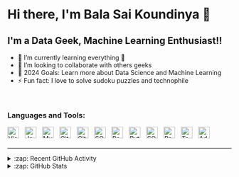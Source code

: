 # Hi there, I'm Bala Sai Koundinya 👋

## I'm a Data Geek, Machine Learning Enthusiast!!

- 🌱 I’m currently learning everything 🤣
- 👯 I’m looking to collaborate with others geeks
- 🥅 2024 Goals: Learn more about Data Science and Machine Learning
- ⚡ Fun fact: I love to solve sudoku puzzles and technophile

&nbsp;&nbsp;

### Languages and Tools:

<img align="left" alt="Visual Studio Code" width="26px" src="https://cdn.jsdelivr.net/gh/devicons/devicon/icons/vscode/vscode-original.svg" href = "https://code.visualstudio.com/" style="padding-right:10px;" />
<img align="left" alt="JavaScript" width="26px" src="https://cdn.jsdelivr.net/gh/devicons/devicon/icons/javascript/javascript-original.svg" href = "https://www.javascript.com/" style="padding-right:10px;" />
<img align="left" alt="MySQL" width="26px" src="https://cdn.jsdelivr.net/gh/devicons/devicon/icons/mysql/mysql-original.svg" href = "https://www.mysql.com/" style="padding-right:10px;" />
<img align="left" alt="Git" width="26px" src="https://cdn.jsdelivr.net/gh/devicons/devicon/icons/git/git-original.svg" href = "https://git-scm.com/" style="padding-right:10px;" />
<img align="left" alt="GitHub" width="26px" src="https://user-images.githubusercontent.com/3369400/139447912-e0f43f33-6d9f-45f8-be46-2df5bbc91289.png" href = "https://github.com/" style="padding-right:10px;" />
<img align="left" alt="SQL Server" width="26px" src="https://cdn.jsdelivr.net/gh/devicons/devicon@latest/icons/microsoftsqlserver/microsoftsqlserver-original.svg" href = "https://www.microsoft.com/en-us/sql-server" style="padding-right:10px;" />
<img align="left" alt="PostgreSQL" width="26px" src="https://cdn.jsdelivr.net/gh/devicons/devicon@latest/icons/postgresql/postgresql-original.svg" href = "https://www.postgresql.org/" style="padding-right:10px;" />
<img align="left" alt="Python" width="26px" src="https://cdn.jsdelivr.net/gh/devicons/devicon@latest/icons/python/python-original.svg" href = "https://www.python.org/"style="padding-right:10px;" />
<img align="left" alt="SQLite" width="26px" src="https://cdn.jsdelivr.net/gh/devicons/devicon@latest/icons/sqlite/sqlite-original.svg" href = "https://www.sqlite.org/"style="padding-right:10px;" />
<img align="left" alt="Power BI" width="26px" src="https://upload.wikimedia.org/wikipedia/commons/c/cf/New_Power_BI_Logo.svg" href = "https://www.microsoft.com/en-us/power-platform/products/power-bi/desktop" style="padding-right:10px;" />
<img align="left" alt="Tableau" width="26px" src="https://cdn.prod.website-files.com/61ddd0b42c51f89b7de1e910/6695bdc711b3e44bdd1031ea_63c06a0d5e580a37baf5c8bb_61ddd0b42c51f8f30fe1e9a7_logo%252520(4).png" href = "https://www.tableau.com/" style="padding-right:10px;" />
<img align="left" alt="Advanced Excel" width="26px" src="https://upload.wikimedia.org/wikipedia/commons/3/34/Microsoft_Office_Excel_%282019%E2%80%93present%29.svg" href = "https://www.microsoft.com/en/microsoft-365/excel?market=af" style="padding-right:10px;" />

<br />
<br />

---

<details>
  <summary>:zap: Recent GitHub Activity</summary>
  
<!--START_SECTION:activity-->
1. 🗣 Commented on [#68461](https://github.com/vercel/next.js/pull/68461#issuecomment-2266284188) in [vercel/next.js](https://github.com/vercel/next.js)
2. 🗣 Commented on [#64130](https://github.com/vercel/next.js/pull/64130#issuecomment-2266031546) in [vercel/next.js](https://github.com/vercel/next.js)
3. 💪 Opened PR [#68461](https://github.com/vercel/next.js/pull/68461) in [vercel/next.js](https://github.com/vercel/next.js)
4. 🗣 Commented on [#64130](https://github.com/vercel/next.js/pull/64130#issuecomment-2266021755) in [vercel/next.js](https://github.com/vercel/next.js)
5. 🗣 Commented on [#64130](https://github.com/vercel/next.js/pull/64130#issuecomment-2265702580) in [vercel/next.js](https://github.com/vercel/next.js)
<!--END_SECTION:activity-->

</details>

<details>
  <summary>:zap: GitHub Stats</summary>

  <img align="left" alt="codeSTACKr's GitHub Stats" src="https://github-readme-stats.vercel.app/api?username=codeSTACKr&show_icons=true&hide_border=false&title_color=ff652f&icon_color=FFE400&bg_color=09131B&text_color=ffffff&border_color=0c1a25" />

</details>
